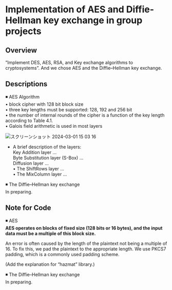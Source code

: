 # Implementation of AES and Diffie-Hellman key exchange in group projects

## Overview
”Implement DES, AES, RSA, and Key exchange algorithms to cryptosystems”. And we chose AES and the Diffie–Hellman key exchange.

## Descriptions
◾️ AES Algorithm\
•	 block cipher with 128 bit block size 
\
•	 three key lengths must be supported: 128, 192 and 256 bit 
\
•	 the number of internal rounds of the cipher is a function of the key length according to Table 4.1. 
\
•	 Galois field arithmetic is used in most layers

![スクリーンショット 2024-03-01 15 03 16](https://github.com/group-project-for-cryptography/CSCI663_group_d_2/assets/58361623/751b03b1-5e45-47e7-a65b-87f34e227262)

- A brief description of the layers: \
Key Addition layer ...\
Byte Substitution layer (S-Box) ...\
Diffusion layer ...\
•	The ShiftRows layer ...\
•	The MixColumn layer ...

◾️ The Diffie–Hellman key exchange\
In preparing.

## Note for Code
◾️ AES\
**AES operates on blocks of fixed size (128 bits or 16 bytes), and the input data must be a multiple of this block size.**

An error is often caused by the length of the plaintext not being a multiple of 16. To fix this, we pad the plaintext to the appropriate length. We use PKCS7 padding, which is a commonly used padding scheme. 

(Add the explanation for “hazmat” library.)

◾️ The Diffie–Hellman key exchange\
In preparing.
